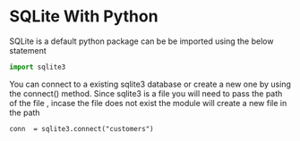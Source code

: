 # SQLite With Python

SQLite is a default python package can be be imported using the below statement

```python
import sqlite3
```
You can connect to a existing sqlite3 database or create a new one by using the connect() method. Since sqlite3 is a file you will need to pass the path of the file , incase the file does not exist the module will create a new file in the path

```
conn  = sqlite3.connect("customers")
```